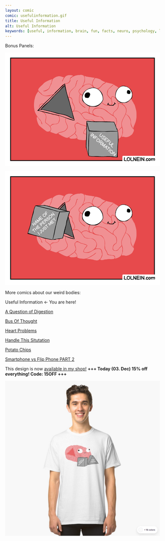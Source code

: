 ```yaml
---
layout: comic
comic: usefulinformation.gif
title: Useful Information
alt: Useful Information
keywords: [useful, information, brain, fun, facts, neuro, psychology, learning, studying, concentration]
---
```


Bonus Panels:

![Useful Information Bonus](/images/usefulinformation_bonus.gif)

![Useful Information Bonus 2](/images/usefulinformation_name.gif)


More comics about our weird bodies:

Useful Information <- You are here!

[A Question of Digestion](https://lolnein.com/2019/09/10/aquestionofdigestion/)

[Bus Of Thought](https://lolnein.com/2019/09/05/busofthought/)

[Heart Problems](https://lolnein.com/2019/06/05/heartproblems/)

[Handle This Situtation](https://lolnein.com/2019/04/25/handlethissituation/)

[Potato Chips](https://lolnein.com/2017/06/21/potatochips/)

[Smartphone vs Flip Phone PART 2](http://lolnein.com/2014/10/01/smartphones2/)


This design is now [available in my shop!](https://www.redbubble.com/people/LOLNEIN/shop) __+++ Today (03. Dec) 15% off everything! Code: 15OFF +++__


 

[![Useful Information Shirt](/images/usefulinformation_shirt2.png)](https://www.redbubble.com/people/LOLNEIN/shop)
